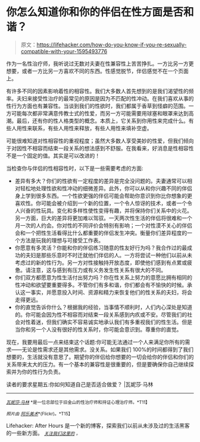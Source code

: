 # 你怎么知道你和你的伴侣在性方面是否和谐？

> 原文：<https://lifehacker.com/how-do-you-know-if-you-re-sexually-compatible-with-your-1595493776>

作为一名性治疗师，我听说过无数对夫妻在性兼容性上苦苦挣扎。一方比另一方更想要，或者一方比另一方喜欢不同的东西。性感觉脱节，伴侣感觉不在一个页面上。



有许多不同的因素影响着性的相容性。我们大多数人首先想到的是我们渴望性的频率。夫妇来接受性治疗的最常见的原因是因为不匹配的性冲动。在我们喜欢从事的性行为方面也有兼容性。当谈到我们的性欲时，我们都属于香草到怪癖的范围。一方可能每次都非常满意传教士式的性爱，而另一方可能需要用球塞和眼罩来达到高潮。最后，还有你的性人格类型的概念。本质上，它关系到你用性来完成什么。有些人用性来联系，有些人用性来释放，有些人用性来填补空虚。

可能很难知道对性相容性的重视程度；虽然大多数人享受美妙的性爱，但我们倾向于对因性不相容而结束一段关系的想法感到不舒服。在我看来，好消息是性相容性不是一个固定的值。其实是可以改进的！

当检查你与伴侣的性相容性时，以下是一些需要考虑的方面:

*   差异有多大？你们的性欲有一定程度的差异是完全没问题的。夫妻通常可以相对轻松地处理性欲和性冲动的细微差异。此外，你可以从和你兴趣不同的伴侣身上学到很多东西。一个性欲更强的伴侣可能会帮助你意识到你比你想象的更喜欢性。你可能会被介绍到一个新的位置，一个令人惊讶的技术，或者一个令人兴奋的性玩具。变化和多样性使性变得有趣，并将保持你们关系中的火花。另一方面，巨大的差异将更加难以驾驭。一天两次性生活的伴侣将很难和一个月一次的人约会。你对性的不同评价会特别有影响；一个对性漠不关心的伴侣会和一个把性生活看得比什么都重要的伴侣发生冲突。衡量你们差异程度的一个方法是玩我的理想与可接受工作表。
*   你愿意有多灵活？你能和你的伴侣练习随意的性友好行为吗？我合作过的最成功的夫妇是那些乐意时不时迁就他们伴侣的人。一方将尝试一种他们以前从未考虑过的新的性行为。另一方对性接触持开放态度，即使他们感到有点累或疲惫。请注意，这与感到有压力或有义务发生性关系有很大的不同。
*   你们双方都愿意为性生活付出努力吗？你在性关系上努力的意愿比拥有相同的性冲动和欲望要重要得多。不管你们有多和谐，你们都会有不愉快的时候。承认这一事实，并愿意投入时间、资源和精力来恢复他们的性关系的夫妇，将会走得更远。
*   你的直觉告诉你什么？根据我的经验，当事情不顺利时，人们内心深处是知道的。你可能会因为性不相容而对结束一段关系感到内疚或不安。尽管我们的社会对性着迷，但我们确实不容易诚实地承认我们有多重视我们的性生活。但是当你和另一个人没有很好的性关系时，你可能会意识到。尊重你的直觉。

现在，我要用最后一点来结束这个话题:你可能无法通过一个人来满足你所有的需求——无论是性需求还是其他需求。没关系。如果我们 100%的时间都得到了我们想要的，生活就没有意思了。期望你的伴侣给你想要的一切会给你的伴侣和你们的关系带来太大的压力。有一个基本的兼容性是很重要的，但是要确保你自己继续探索并为你的性行为负责。

读者的要求星期五:你如何知道自己是否适合做爱？ |瓦妮莎·马林

* * *

[<small>*瓦妮莎·马林*</small>](http://vmtherapy.com/) <small>*是一位总部位于旧金山的性治疗师和持证心理治疗师。*T11】</small>

<small>*照片由*</small> [<small>*阿乐美术*</small>](https://www.flickr.com/photos/amecoli/8350235893)<small>*(Flickr)。*T15】</small>

Lifehacker: After Hours 是一个新的博客，探索我们以前从未涉及过的生活黑客的一些新方面。 [<small>*关注我们这里的*</small>](https://twitter.com/LHAfterHours) <small>*。*</small>